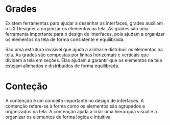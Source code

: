 # Grades
Existem ferramentas para ajudar a desenhar as interfaces, grades auxiliam o UX Designer a organizar os elementos na tela. As grades são uma ferramenta importante para o design de interfaces, pois ajudam a organizar os elementos na tela de forma consistente e equilibrada. 

São uma estrutura invisível que ajuda a alinhar e distribuir os elementos na tela. As grades são compostas por linhas horizontais e verticais que dividem a tela em seções. Elas ajudam a garantir que os elementos na tela estejam alinhados e distribuídos de forma equilibrada.

# Conteção
A contenção é um conceito importante no design de interfaces. A contenção refere-se à forma como os elementos são agrupados e organizados na tela. A contenção ajuda a criar uma hierarquia visual e a organizar os elementos de forma lógica e intuitiva.